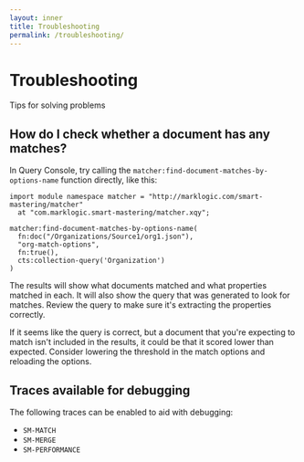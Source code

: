 ```yaml
---
layout: inner
title: Troubleshooting
permalink: /troubleshooting/
---
```


# Troubleshooting

Tips for solving problems

## How do I check whether a document has any matches? 

In Query Console, try calling the `matcher:find-document-matches-by-options-name` 
function directly, like this:

```xquery
import module namespace matcher = "http://marklogic.com/smart-mastering/matcher" 
  at "com.marklogic.smart-mastering/matcher.xqy";

matcher:find-document-matches-by-options-name(
  fn:doc("/Organizations/Source1/org1.json"),
  "org-match-options",
  fn:true(),
  cts:collection-query('Organization')
)
```
The results will show what documents matched and what properties matched in 
each. It will also show the query that was generated to look for matches. 
Review the query to make sure it's extracting the properties correctly. 

If it seems like the query is correct, but a document that you're expecting to
match isn't included in the results, it could be that it scored lower than 
expected. Consider lowering the threshold in the match options and reloading 
the options. 

## Traces available for debugging

The following traces can be enabled to aid with debugging:
  - `SM-MATCH`
  - `SM-MERGE`
  - `SM-PERFORMANCE`

